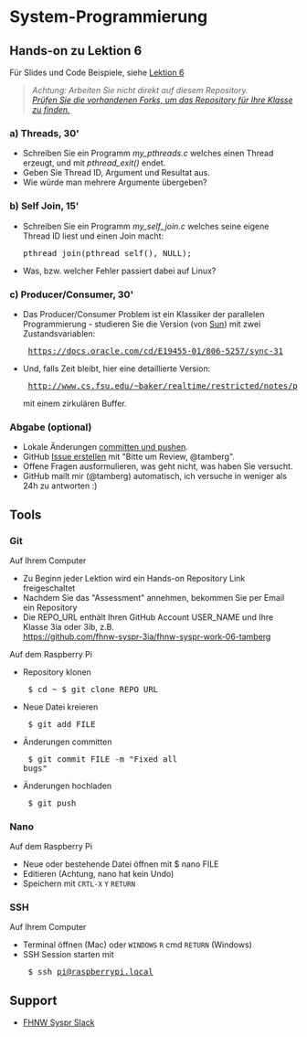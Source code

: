 # System-Programmierung
## Hands-on zu Lektion 6
Für Slides und Code Beispiele, siehe [Lektion 6](../../../fhnw-syspr/blob/master/06/README.md)

> *Achtung: Arbeiten Sie nicht direkt auf diesem Repository.*<br/>
> *[Prüfen Sie die vorhandenen Forks, um das Repository für Ihre Klasse zu finden.](../../network/members)*

### a) Threads, 30'
* Schreiben Sie ein Programm *my_pthreads.c* welches einen Thread erzeugt, und mit *pthread_exit()* endet.
* Geben Sie Thread ID, Argument und Resultat aus.
* Wie würde man mehrere Argumente übergeben?

### b) Self Join, 15'
* Schreiben Sie ein Programm *my_self_join.c* welches seine eigene Thread ID liest und einen Join macht:<pre>
pthread_join(pthread_self(), NULL);</pre>
* Was, bzw. welcher Fehler passiert dabei auf Linux?

### c) Producer/Consumer, 30'
* Das Producer/Consumer Problem ist ein Klassiker der parallelen Programmierung - studieren Sie die Version (von [Sun](https://en.wikipedia.org/wiki/Sun_Microsystems)) mit zwei Zustandsvariablen:<pre>
https://docs.oracle.com/cd/E19455-01/806-5257/sync-31</pre>
* Und, falls Zeit bleibt, hier eine detaillierte Version:<pre>
http://www.cs.fsu.edu/~baker/realtime/restricted/notes/prodcons.html
</pre> mit einem zirkulären Buffer.


### Abgabe (optional)
* Lokale Änderungen [committen und pushen](#git).
* GitHub [Issue erstellen](../../issues/new) mit "Bitte um Review, @tamberg".
* Offene Fragen ausformulieren, was geht nicht, was haben Sie versucht.
* GitHub mailt mir (@tamberg) automatisch, ich versuche in weniger als 24h zu antworten :)

## Tools
### Git
Auf Ihrem Computer
* Zu Beginn jeder Lektion wird ein Hands-on Repository Link freigeschaltet
* Nachdem Sie das "Assessment" annehmen, bekommen Sie per Email ein Repository
* Die REPO_URL enthält Ihren GitHub Account USER_NAME und Ihre Klasse 3ia oder 3ib, z.B.<br/>
            https://github.com/fhnw-syspr-3ia/fhnw-syspr-work-06-tamberg

Auf dem Raspberry Pi
* Repository klonen<pre>
    $ cd ~
    $ git clone REPO_URL</pre>
* Neue Datei kreieren<pre>
    $ git add FILE</pre>
* Änderungen committen<pre>
    $ git commit FILE -m "Fixed all bugs"</pre>
* Änderungen hochladen<pre>
    $ git push</pre>

### Nano
Auf dem Raspberry Pi
* Neue oder bestehende Datei öffnen mit $ nano FILE
* Editieren (Achtung, nano hat kein Undo)
* Speichern mit `CRTL-X` `Y` `RETURN`

### SSH
Auf Ihrem Computer
* Terminal öffnen (Mac) oder `WINDOWS` `R` cmd `RETURN` (Windows)
* SSH Session starten mit<pre>
    $ ssh pi@raspberrypi.local</pre>

## Support
- [FHNW Syspr Slack](https://fhnw-syspr.slack.com/)
